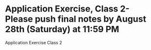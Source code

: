 # Application Exercise, Class 2- Please push final notes by August 28th (Saturday) at 11:59 PM
Application Exercise Class 2
